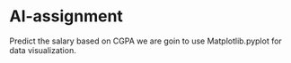 # AI-assignment
Predict the salary based on CGPA
we are goin to use Matplotlib.pyplot for data visualization.

